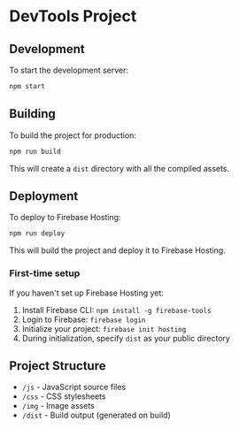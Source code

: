 # DevTools Project

## Development

To start the development server:

```bash
npm start
```

## Building

To build the project for production:

```bash
npm run build
```

This will create a `dist` directory with all the compiled assets.

## Deployment

To deploy to Firebase Hosting:

```bash
npm run deploy
```

This will build the project and deploy it to Firebase Hosting.

### First-time setup

If you haven't set up Firebase Hosting yet:

1. Install Firebase CLI: `npm install -g firebase-tools`
2. Login to Firebase: `firebase login`
3. Initialize your project: `firebase init hosting`
4. During initialization, specify `dist` as your public directory

## Project Structure

- `/js` - JavaScript source files
- `/css` - CSS stylesheets
- `/img` - Image assets
- `/dist` - Build output (generated on build)
